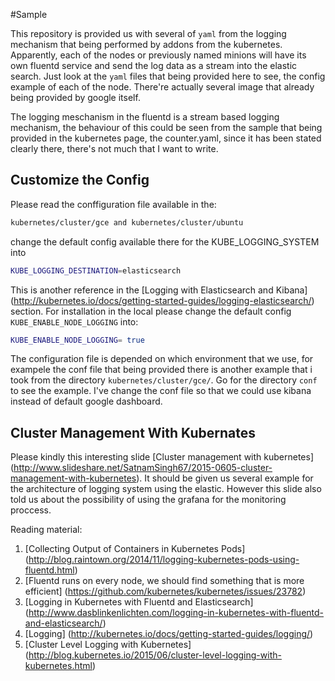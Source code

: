 #Sample

This repository is provided us with several of `yaml` from the logging mechanism that being performed by addons from the kubernetes. Apparently, each of the nodes or previously named minions will have its own fluentd service and send the log data as a stream into the elastic search. Just look at the `yaml` files that being provided here to see, the config example of each of the node. There're actually several image that already being provided by google itself. 

The logging meschanism in the fluentd is a stream based logging mechanism, the behaviour of this could be seen from the sample that being provided in the kubernetes page, the counter.yaml, since it has been stated clearly there, there's not much that I want to write. 

## Customize the Config

Please read the conffiguration file available in the:

```bash
kubernetes/cluster/gce and kubernetes/cluster/ubuntu
```

change the default config available there for the KUBE_LOGGING_SYSTEM into

```bash
KUBE_LOGGING_DESTINATION=elasticsearch
```

This is another reference in the [Logging with Elasticsearch and Kibana] (http://kubernetes.io/docs/getting-started-guides/logging-elasticsearch/) section. For installation in the local please change the default config `KUBE_ENABLE_NODE_LOGGING` into:

```bash
KUBE_ENABLE_NODE_LOGGING= true
```

The configuration file is depended on which environment that we use, for exampele the conf file that being provided there is another example that i took from the directory `kubernetes/cluster/gce/`. Go for the directory `conf` to see the example. I've change the conf file so that we could use kibana instead of default google dashboard.


## Cluster Management With Kubernates

Please kindly this interesting slide [Cluster management with kubernetes] (http://www.slideshare.net/SatnamSingh67/2015-0605-cluster-management-with-kubernetes). It should be given us several example for the architecture of logging system using the elastic. However this slide also told us about the possibility of using the grafana for the monitoring proccess. 

Reading material:

1. [Collecting Output of Containers in Kubernetes Pods] (http://blog.raintown.org/2014/11/logging-kubernetes-pods-using-fluentd.html)
2. [Fluentd runs on every node, we should find something that is more efficient] (https://github.com/kubernetes/kubernetes/issues/23782)
3. [Logging in Kubernetes with Fluentd and Elasticsearch] (http://www.dasblinkenlichten.com/logging-in-kubernetes-with-fluentd-and-elasticsearch/)
4. [Logging] (http://kubernetes.io/docs/getting-started-guides/logging/)
5. [Cluster Level Logging with Kubernetes] (http://blog.kubernetes.io/2015/06/cluster-level-logging-with-kubernetes.html)

